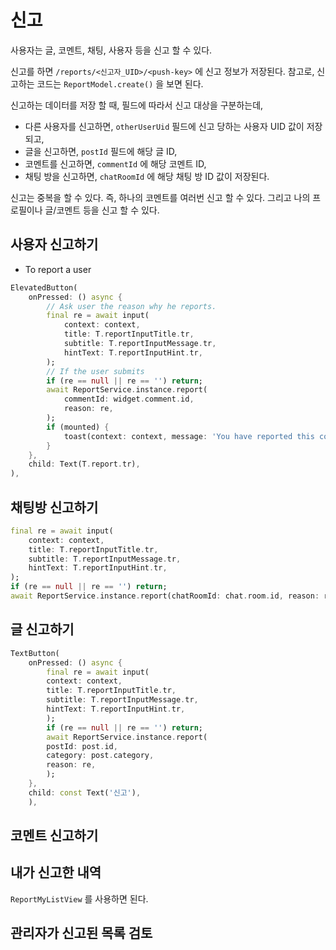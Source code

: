 # 신고

사용자는 글, 코멘트, 채팅, 사용자 등을 신고 할 수 있다.

신고를 하면 `/reports/<신고자_UID>/<push-key>` 에 신고 정보가 저장된다. 참고로, 신고하는 코드는 `ReportModel.create()` 을 보면 된다.

신고하는 데이터를 저장 할 때, 필드에 따라서 신고 대상을 구분하는데,
- 다른 사용자를 신고하면, `otherUserUid` 필드에 신고 당하는 사용자 UID 값이 저장되고,
- 글을 신고하면, `postId` 필드에 해당 글 ID,
- 코멘트를 신고하면, `commentId` 에 해당 코멘트 ID,
- 채팅 방을 신고하면, `chatRoomId` 에 해당 채팅 방 ID 값이 저장된다.



신고는 중복을 할 수 있다. 즉, 하나의 코멘트를 여러번 신고 할 수 있다. 그리고 나의 프로필이나 글/코멘트 등을 신고 할 수 있다.




## 사용자 신고하기


- To report a user

```dart
ElevatedButton(
    onPressed: () async {
        // Ask user the reason why he reports.
        final re = await input(
            context: context,
            title: T.reportInputTitle.tr,
            subtitle: T.reportInputMessage.tr,
            hintText: T.reportInputHint.tr,
        );
        // If the user submits
        if (re == null || re == '') return;
        await ReportService.instance.report(
            commentId: widget.comment.id,
            reason: re,
        );
        if (mounted) {
            toast(context: context, message: 'You have reported this comment.');
        }
    },
    child: Text(T.report.tr),
),
```

## 채팅방 신고하기


```dart
final re = await input(
    context: context,
    title: T.reportInputTitle.tr,
    subtitle: T.reportInputMessage.tr,
    hintText: T.reportInputHint.tr,
);
if (re == null || re == '') return;
await ReportService.instance.report(chatRoomId: chat.room.id, reason: re);
```

## 글 신고하기


```dart
TextButton(
    onPressed: () async {
        final re = await input(
        context: context,
        title: T.reportInputTitle.tr,
        subtitle: T.reportInputMessage.tr,
        hintText: T.reportInputHint.tr,
        );
        if (re == null || re == '') return;
        await ReportService.instance.report(
        postId: post.id,
        category: post.category,
        reason: re,
        );
    },
    child: const Text('신고'),
    ),
```



## 코멘트 신고하기



## 내가 신고한 내역


`ReportMyListView` 를 사용하면 된다.



## 관리자가 신고된 목록 검토

